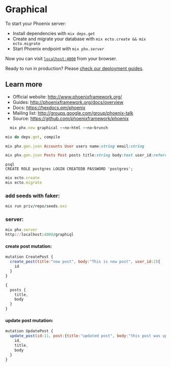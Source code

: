 # Graphical

To start your Phoenix server:

* Install dependencies with `mix deps.get`
* Create and migrate your database with `mix ecto.create && mix ecto.migrate`
* Start Phoenix endpoint with `mix phx.server`

Now you can visit [`localhost:4000`](http://localhost:4000) from your browser.

Ready to run in production? Please [check our deployment guides](http://www.phoenixframework.org/docs/deployment).

## Learn more

* Official website: http://www.phoenixframework.org/
* Guides: http://phoenixframework.org/docs/overview
* Docs: https://hexdocs.pm/phoenix
* Mailing list: http://groups.google.com/group/phoenix-talk
* Source: https://github.com/phoenixframework/phoenix

```ruby
  mix phx.new graphical --no-html --no-brunch
```

```ruby
mix do deps.get, compile
```

```ruby
mix phx.gen.json Accounts User users name:string email:string
```

```ruby
mix phx.gen.json Posts Post posts title:string body:text user_id:references:users
```

```
psql
CREATE ROLE postgres LOGIN CREATEDB PASSWORD 'postgres';
```

```ruby
mix ecto.create
mix ecto.migrate
```

### add seeds with faker:

```ruby
mix run priv/repo/seeds.exs
```

### server:

```ruby
mix phx.server
http://localhost:4000/graphiql
```

#### create post mutation:

```js
mutation CreatePost {
  create_post(title:"new post", body:"This is new post", user_id:2){
    id
  }
}
```

```js
{
  posts {
    title,
    body
  }
}
```

#### update post mutation:

```js
mutation UpdatePost {
  update_post(id:11, post:{title:"updated post", body:"this post was updated", user_id:2}) {
    id,
    title,
    body
  }
}
```
